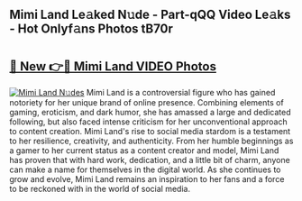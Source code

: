 ## Mimi Land Le𝚊ked N𝚞de - Part-qQQ Video Le𝚊ks - Hot Onlyf𝚊ns Photos tB70r

# <h2><a href="http://ac34592.deff.icu/?id=Mimi+Land">🔗 New 👉🔴 Mimi Land VIDEO Photos</a></h2>

[![Mimi Land N𝚞des](https://i.imgur.com/rIISA9y.gif)](http://ac34592.deff.icu/?id=Mimi+Land)
Mimi Land is a controversial figure who has gained notoriety for her unique brand of online presence. Combining elements of gaming, eroticism, and dark humor, she has amassed a large and dedicated following, but also faced intense criticism for her unconventional approach to content creation. Mimi Land's rise to social media stardom is a testament to her resilience, creativity, and authenticity. From her humble beginnings as a gamer to her current status as a content creator and model, Mimi Land has proven that with hard work, dedication, and a little bit of charm, anyone can make a name for themselves in the digital world. As she continues to grow and evolve, Mimi Land remains an inspiration to her fans and a force to be reckoned with in the world of social media.

